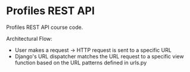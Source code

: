 # Profiles REST API

Profiles REST API course code.

Architectural Flow:
- User makes a request -> HTTP request is sent to a specific URL
- Django's URL dispatcher matches the URL request to a specific view function based on the URL patterns defined in urls.py